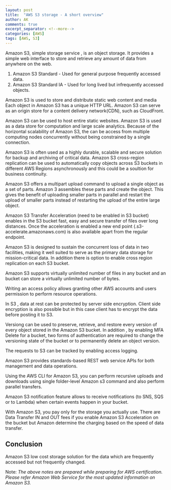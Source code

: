 ```yaml
---
layout: post
title:  "AWS S3 storage - A short overview"
author: AK
comments: true
excerpt_separator: <!--more-->
categories: [AWS]
tags: [AWS, S3]
---
```


Amazon S3, simple storage service , is an object storage. It provides a simple web interface to store and retrieve any amount of data from anywhere on the web.

<!--more-->

1. Amazon S3 Standard - Used for general purpose frequently accessed data.
2. Amazon S3 Standard IA - Used for long lived but infrequently accessed objects.

Amazon S3 is used to store and distribute static web content and media
Each object in Amazon S3 has a unique HTTP URL. 
Amazon S3 can serve as an origin store for a content delivery network(CDN), such as CloudFront.

Amazon S3 can be used to host entire static websites.
Amazon S3 is used as a data store for computation and large scale analytics. Because of the horizontal scalability of Amazon S3, the can be access from multiple computing nodes concurrently without being constrained by a single connection.

Amazon S3 is often used as a highly durable, scalable and secure solution for backup and archiving of critical data. 
Amazon S3 cross-region replication can be used to automatically copy objects across S3 buckets in different AWS Regions asynchronously and this could be a soultion for business continuity.

Amazon S3 offers a multipart upload command to upload a single object as a set of parts. Amazon 3 assembles these parts and create the object. This gives the benefit of uploading smaller parts in parallel and restart the upload of smaller parts instead of restarting the upload of the entire large object.

Amazon S3 Transfer Acceleration (need to be enabled in S3 bucket) enables in the S3 bucket fast, easy and secure transfer of files over long distances. Once the acceleration is enabled a new end point (<bucketname>.s3-accelerate.amazonaws.com) is also available apart from the regular endpoint.

Amazon S3 is designed to sustain the concurrent loss of data in two facilities, making it well suited to serve as the primary data storage for mission-critical data. In addition there is option to enable cross region replication on each S3 bucket.

Amazon S3 supports virtually unlimited number of files in any bucket and an bucket can store a virtually unlimited number of bytes.

Writing an access policy allows granting other AWS accounts and users permission to perform resource operations.

In S3 , data at rest can be protected by server side encryption. Client side encryption is also possible but in this case client has to encrypt the data before posting it to S3.

Versiong can be used to preserve, retrieve, and restore every version of every object stored in the Amazon S3 bucket. In addition , by enabling MFA Delete for a bucket, two forms of authentication are required to change the versioning state of the bucket or to permanently delete an object version.

The requests to S3 can be tracked by enabling access logging.

Amazon S3 provides standards-based REST web service APIs for both management and data operations.

Using the AWS CLI for Amazon S3, you can perform recursive uploads and downloads using single folder-level Amazon s3 command and also perform parallel transfers.

Amazon S3 notification feature allows to receive notifications (to SNS, SQS or to Lambda) when certain events happen in your bucket.

With Amazon S3, you pay only for the storage you actually use. There are Data Transfer IN and OUT fees if you enable Amazon S3 Acceleration on the bucket but Amazon determine the charging based on the speed of data transfer.

## Conclusion

Amazon S3 low cost storage solution for the data which are frequently accessed but not frequently changed.

Note: *The above notes are prepared while preparing for AWS certification. Please refer Amazon Web Service for the most updated information on Amazon S3.*